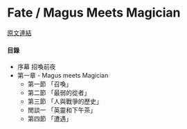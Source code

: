 Fate / Magus Meets Magician
====
[原文連結](https://syosetu.org/novel/42788/)

#### 目錄
* 序幕 招喚前夜
* 第一章 - Magus meets Magician
  * 第一節 「召喚」 
  * 第二節 「最弱的從者」
  * 第三節 「人與戰爭的歷史」
  * 閒談一 「英靈和下午茶」
  * 第四節 「遭遇」
